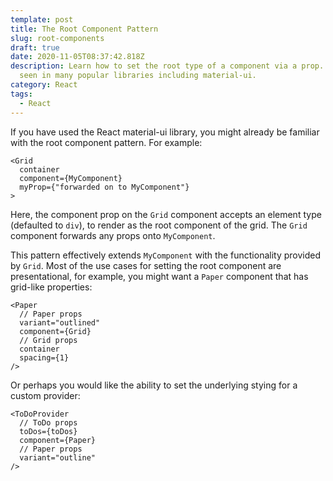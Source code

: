 ```yaml
---
template: post
title: The Root Component Pattern
slug: root-components
draft: true
date: 2020-11-05T08:37:42.818Z
description: Learn how to set the root type of a component via a prop. A pattern
  seen in many popular libraries including material-ui.
category: React
tags:
  - React
---
```

If you have used the React material-ui library, you might already be familiar with the root component pattern. For example:

```
<Grid
  container
  component={MyComponent}
  myProp={"forwarded on to MyComponent"}
>
```

Here, the component prop on the `Grid` component accepts an element type (defaulted to `div`), to render as the root component of the grid. The `Grid` component forwards any props onto `MyComponent`.

This pattern effectively extends `MyComponent` with the functionality provided by `Grid`. Most of the use cases for setting the root component are presentational, for example, you might want a `Paper` component that has grid-like properties:

```
<Paper
  // Paper props
  variant="outlined"
  component={Grid}
  // Grid props
  container
  spacing={1}
/>
```

Or perhaps you would like the ability to set the underlying stying for a custom provider:

```
<ToDoProvider
  // ToDo props
  toDos={toDos}
  component={Paper}
  // Paper props
  variant="outline"
/>
```
